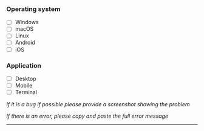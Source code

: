 ### Operating system

- [ ] Windows
- [ ] macOS
- [ ] Linux
- [ ] Android
- [ ] iOS

### Application

- [ ] Desktop
- [ ] Mobile
- [ ] Terminal

*If it is a bug if possible please provide a screenshot showing the problem*

*If there is an error, please copy and paste the full error message*

---
